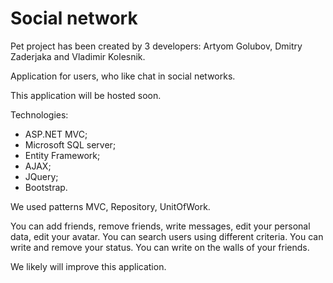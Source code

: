 # Social network
Pet project has been created by 3 developers: Artyom Golubov, Dmitry Zaderjaka and Vladimir Kolesnik.

Application for users, who like chat in social networks.

This application will be hosted soon.

Technologies:
- ASP.NET MVC;
- Microsoft SQL server;
- Entity Framework;
- AJAX;
- JQuery;
- Bootstrap.

We used patterns MVC, Repository, UnitOfWork.

You can add friends, remove friends, write messages, edit your personal data, edit your avatar.
You can search users using different criteria.
You can write and remove your status.
You can write on the walls of your friends.

We likely will improve this application.
